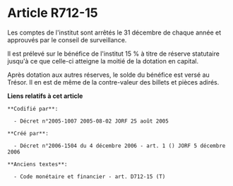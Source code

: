 # Article R712-15

Les comptes de l'institut sont arrêtés le 31 décembre de chaque année et approuvés par le conseil de surveillance.

Il est prélevé sur le bénéfice de l'institut 15 % à titre de réserve statutaire jusqu'à ce que celle-ci atteigne la moitié de
la dotation en capital.

Après dotation aux autres réserves, le solde du bénéfice est versé au Trésor. Il en est de même de la contre-valeur des
billets et pièces adirés.

**Liens relatifs à cet article**

	**Codifié par**:

	  - Décret n°2005-1007 2005-08-02 JORF 25 août 2005

	**Créé par**:

	  - Décret n°2006-1504 du 4 décembre 2006 - art. 1 () JORF 5 décembre 2006

	**Anciens textes**:

	  - Code monétaire et financier - art. D712-15 (T)
